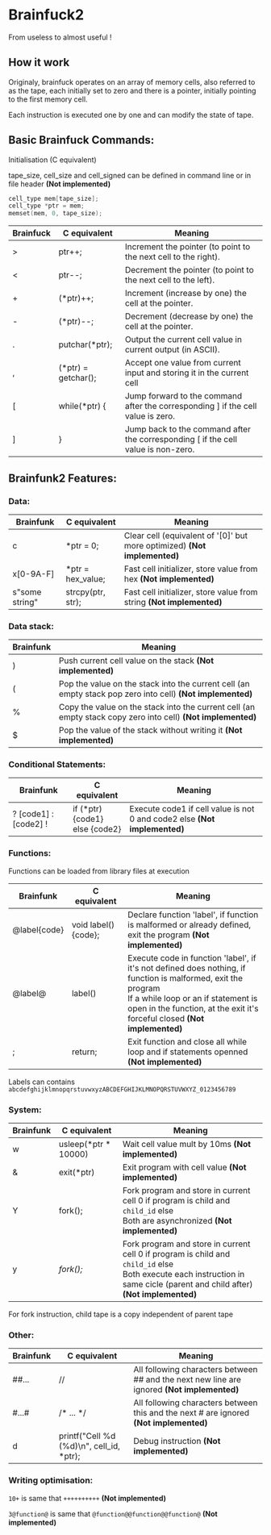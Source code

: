 # Brainfuck2
From useless to almost useful !

## How it work

Originaly, brainfuck operates on an array of memory cells, also referred to as the tape, each initially set to zero and there is a pointer, initially pointing to the first memory cell.

Each instruction is executed one by one and can modify the state of tape.

## Basic Brainfuck Commands:

Initialisation (C equivalent)

tape_size, cell_size and cell_signed can be defined in command line or in file header **(Not implemented)**
``` C
cell_type mem[tape_size];
cell_type *ptr = mem;
memset(mem, 0, tape_size);
```
| Brainfuck | C equivalent        | Meaning                                                                                    |
|-----------|---------------------|--------------------------------------------------------------------------------------------|
| >         | ptr++;              | Increment the pointer (to point to the next cell to the right).                            |
| <         | ptr--;              | Decrement the pointer (to point to the next cell to the left).                             |
| +         | (*ptr)++;           | Increment (increase by one) the cell at the pointer.                                       |
| -         | (*ptr)--;           | Decrement (decrease by one) the cell at the pointer.                                       |
| .         | putchar(*ptr);      | Output the current cell value in current output (in ASCII).                                                  |
| ,         | (*ptr) = getchar(); | Accept one value from current input and storing it in the current cell                                   |
| [         | while(*ptr) {       | Jump forward to the command after the corresponding ] if the cell value is zero.               |
| ]         | }                   | Jump back to the command after the corresponding [ if the cell value is non-zero. |


## Brainfunk2 Features:
### Data:
| Brainfunk | C equivalent        | Meaning                                     |
|-----------|---------------------|---------------------------------------------|
| c         | *ptr = 0; | Clear cell (equivalent of '\[0\]' but more optimized) **(Not implemented)** |
| x\[0-9A-F\] | *ptr = hex_value;      | Fast cell initializer, store value from hex **(Not implemented)** |
| s"some string" | strcpy(ptr, str);      | Fast cell initializer, store value from string **(Not implemented)** |
### Data stack:
| Brainfunk | Meaning                                     |
|-----------|---------------------------------------------|
| )         | Push current cell value on the stack **(Not implemented)** |
| (         | Pop the value on the stack into the current cell (an empty stack pop zero into cell) **(Not implemented)** |
| %         | Copy the value on the stack into the current cell (an empty stack copy zero into cell) **(Not implemented)** |
| $         | Pop the value of the stack without writing it **(Not implemented)** |

### Conditional Statements:
| Brainfunk | C equivalent        | Meaning                                     |
|-----------|---------------------|---------------------------------------------|
| ? \[code1\] : \[code2\] ! | if (*ptr) {code1}<br>else {code2} | Execute code1 if cell value is not 0 and code2 else **(Not implemented)** |

### Functions:
Functions can be loaded from library files at execution

| Brainfunk | C equivalent        | Meaning                                     |
|-----------|---------------------|---------------------------------------------|
| @label{code} | void label(){code}; | Declare function 'label', if function is malformed or already defined, exit the program **(Not implemented)** |
| @label@      | label() | Execute code in function 'label', if it's not defined does nothing, if function is malformed, exit the program</br>If a while loop or an if statement is open in the function, at the exit it's forceful closed **(Not implemented)** |
| ;      | return; | Exit function and close all while loop and if statements openned **(Not implemented)** |

Labels can contains `abcdefghijklmnopqrstuvwxyzABCDEFGHIJKLMNOPQRSTUVWXYZ_0123456789`

### System:
| Brainfunk | C equivalent        | Meaning                                     |
|-----------|---------------------|---------------------------------------------|
| w         | usleep(*ptr * 10000) | Wait cell value mult by 10ms **(Not implemented)** |
| &         | exit(*ptr) | Exit program with cell value **(Not implemented)** |
| Y         | fork(); | Fork program and store in current cell 0 if program is child and `child_id` else</br> Both are asynchronized **(Not implemented)** |
| y         | *fork();* | Fork program and store in current cell 0 if program is child and `child_id` else</br> Both execute each instruction in same cicle (parent and child after) **(Not implemented)** |

For fork instruction, child tape is a copy independent of parent tape

### Other:
| Brainfunk | C equivalent        | Meaning                                     |
|-----------|---------------------|---------------------------------------------|
| ##...       | //  |  All following characters between ## and the next new line are ignored **(Not implemented)** |
| #...#        | /\* ... \*/  | All following characters between this and the next # are ignored **(Not implemented)** |
| d        | printf("Cell %d (%d)\n", cell_id, *ptr);  | Debug instruction **(Not implemented)** |

### Writing optimisation:
`10+` is same that `++++++++++` **(Not implemented)**

`3@function@` is same that `@function@@function@@function@` **(Not implemented)**
